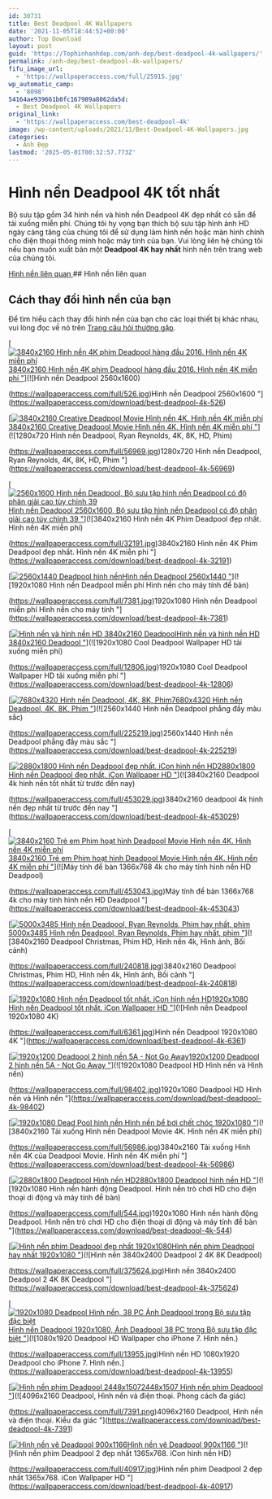 ```yaml
---
id: 30731
title: Best Deadpool 4K Wallpapers
date: '2021-11-05T18:44:52+00:00'
author: Top Download
layout: post
guid: 'https://Tophinhanhdep.com/anh-dep/best-deadpool-4k-wallpapers/'
permalink: /anh-dep/best-deadpool-4k-wallpapers/
fifu_image_url:
  - 'https://wallpaperaccess.com/full/25915.jpg'
wp_automatic_camp:
  - '8098'
54164ae939661b0fc167989a8062da5d:
  - Best Deadpool 4K Wallpapers
original_link:
  - 'https://wallpaperaccess.com/best-deadpool-4k'
image: /wp-content/uploads/2021/11/Best-Deadpool-4K-Wallpapers.jpg
categories:
  - Ảnh Đẹp
lastmod: '2025-05-01T00:32:57.773Z'
---
```

# Hình nền Deadpool 4K tốt nhất

Bộ sưu tập gồm 34 hình nền và hình nền Deadpool 4K đẹp nhất có sẵn để tải xuống miễn phí. Chúng tôi hy vọng bạn thích bộ sưu tập hình ảnh HD ngày càng tăng của chúng tôi để sử dụng làm hình nền hoặc màn hình chính cho điện thoại thông minh hoặc máy tính của bạn. Vui lòng liên hệ chúng tôi nếu bạn muốn xuất bản một **Deadpool 4K hay nhất** hình nền trên trang web của chúng tôi.

[Hình nền liên quan ](#related) ## Hình nền liên quan

## Cách thay đổi hình nền của bạn

Để tìm hiểu cách thay đổi hình nền của bạn cho các loại thiết bị khác nhau, vui lòng đọc về nó trên [Trang câu hỏi thường gặp](https://tophinhanhdep.com/faq/).

  
[[![3840x2160 Hình nền 4K phim Deadpool hàng đầu 2016.  Hình nền 4K miễn phí](https://wallpaperaccess.com/full/25915.jpg)3840x2160 Hình nền 4K phim Deadpool hàng đầu 2016. Hình nền 4K miễn phí "](https://wallpaperaccess.com/download/best-deadpool-4k-25915)](![Hình nền Deadpool 2560x1600)

(https://wallpaperaccess.com/full/526.jpg)Hình nền Deadpool 2560x1600 "](https://wallpaperaccess.com/download/best-deadpool-4k-526)

[[![3840x2160 Creative Deadpool Movie Hình nền 4K.  Hình nền 4K miễn phí](https://wallpaperaccess.com/full/48150.jpg)3840x2160 Creative Deadpool Movie Hình nền 4K. Hình nền 4K miễn phí "](https://wallpaperaccess.com/download/best-deadpool-4k-48150)](![1280x720 Hình nền Deadpool, Ryan Reynolds, 4K, 8K, HD, Phim)

(https://wallpaperaccess.com/full/56969.jpg)1280x720 Hình nền Deadpool, Ryan Reynolds, 4K, 8K, HD, Phim "](https://wallpaperaccess.com/download/best-deadpool-4k-56969)

[[![2560x1600 Hình nền Deadpool, Bộ sưu tập hình nền Deadpool có độ phân giải cao tùy chỉnh 39](https://wallpaperaccess.com/full/44151.jpg)Hình nền Deadpool 2560x1600, Bộ sưu tập hình nền Deadpool có độ phân giải cao tùy chỉnh 39 "](https://wallpaperaccess.com/download/best-deadpool-4k-44151)](![3840x2160 Hình nền 4K Phim Deadpool đẹp nhất.  Hình nền 4K miễn phí)

(https://wallpaperaccess.com/full/32191.jpg)3840x2160 Hình nền 4K Phim Deadpool đẹp nhất. Hình nền 4K miễn phí "](https://wallpaperaccess.com/download/best-deadpool-4k-32191)

[[![2560x1440 Deadpool hình nền](https://wallpaperaccess.com/full/509.jpg)Hình nền Deadpool 2560x1440 "](https://wallpaperaccess.com/download/best-deadpool-4k-509)](![1920x1080 Hình nền Deadpool miễn phí Hình nền cho máy tính để bàn)

(https://wallpaperaccess.com/full/7381.jpg)1920x1080 Hình nền Deadpool miễn phí Hình nền cho máy tính "](https://wallpaperaccess.com/download/best-deadpool-4k-7381)

[[![Hình nền và hình nền HD 3840x2160 Deadpool](https://wallpaperaccess.com/full/56675.jpg)Hình nền và hình nền HD 3840x2160 Deadpool "](https://wallpaperaccess.com/download/best-deadpool-4k-56675)](![1920x1080 Cool Deadpool Wallpaper HD tải xuống miễn phí)

(https://wallpaperaccess.com/full/12806.jpg)1920x1080 Cool Deadpool Wallpaper HD tải xuống miễn phí "](https://wallpaperaccess.com/download/best-deadpool-4k-12806)

[[![7680x4320 Hình nền Deadpool, 4K, 8K, Phim](https://wallpaperaccess.com/full/6365.jpg)7680x4320 Hình nền Deadpool, 4K, 8K, Phim "](https://wallpaperaccess.com/download/best-deadpool-4k-6365)](![2560x1440 Hình nền Deadpool phẳng đầy màu sắc)

(https://wallpaperaccess.com/full/225219.jpg)2560x1440 Hình nền Deadpool phẳng đầy màu sắc "](https://wallpaperaccess.com/download/best-deadpool-4k-225219)

[[![2880x1800 Hình nền Deadpool đẹp nhất.  iCon hình nền HD](https://wallpaperaccess.com/full/453004.jpg)2880x1800 Hình nền Deadpool đẹp nhất. iCon Wallpaper HD "](https://wallpaperaccess.com/download/best-deadpool-4k-453004)](![3840x2160 Deadpool 4k hình nền tốt nhất từ ​​trước đến nay)

(https://wallpaperaccess.com/full/453029.jpg)3840x2160 deadpool 4k hình nền đẹp nhất từ ​​trước đến nay "](https://wallpaperaccess.com/download/best-deadpool-4k-453029)

[[![3840x2160 Trẻ em Phim hoạt hình Deadpool Movie Hình nền 4K.  Hình nền 4K miễn phí](https://wallpaperaccess.com/full/9003.jpg)3840x2160 Trẻ em Phim hoạt hình Deadpool Movie Hình nền 4K. Hình nền 4K miễn phí "](https://wallpaperaccess.com/download/best-deadpool-4k-9003)](![Máy tính để bàn 1366x768 4k cho máy tính hình nền HD Deadpool)

(https://wallpaperaccess.com/full/453043.jpg)Máy tính để bàn 1366x768 4k cho máy tính hình nền HD Deadpool "](https://wallpaperaccess.com/download/best-deadpool-4k-453043)

[[![5000x3485 Hình nền Deadpool, Ryan Reynolds, Phim hay nhất, phim](https://wallpaperaccess.com/full/237352.jpg)5000x3485 Hình nền Deadpool, Ryan Reynolds, Phim hay nhất, phim "](https://wallpaperaccess.com/download/best-deadpool-4k-237352)](![3840x2160 Deadpool Christmas, Phim HD, Hình nền 4k, Hình ảnh, Bối cảnh)

(https://wallpaperaccess.com/full/240818.jpg)3840x2160 Deadpool Christmas, Phim HD, Hình nền 4k, Hình ảnh, Bối cảnh "](https://wallpaperaccess.com/download/best-deadpool-4k-240818)

[[![1920x1080 Hình nền Deadpool tốt nhất.  iCon hình nền HD](https://wallpaperaccess.com/full/453046.jpg)1920x1080 Hình nền Deadpool tốt nhất. iCon Wallpaper HD "](https://wallpaperaccess.com/download/best-deadpool-4k-453046)](![Hình nền Deadpool 1920x1080 4K)

(https://wallpaperaccess.com/full/6361.jpg)Hình nền Deadpool 1920x1080 4K "](https://wallpaperaccess.com/download/best-deadpool-4k-6361)

[[![1920x1200 Deadpool 2 hình nền 5A - Not Go Away](https://wallpaperaccess.com/full/13966.jpg)1920x1200 Deadpool 2 hình nền 5A - Not Go Away "](https://wallpaperaccess.com/download/best-deadpool-4k-13966)](![1920x1080 Deadpool HD Hình nền và Hình nền)

(https://wallpaperaccess.com/full/98402.jpg)1920x1080 Deadpool HD Hình nền và Hình nền "](https://wallpaperaccess.com/download/best-deadpool-4k-98402)

[[![1920x1080 Dead Pool hình nền](https://wallpaperaccess.com/full/237345.jpg) Hình nền bể bơi chết chóc 1920x1080 "](https://wallpaperaccess.com/download/best-deadpool-4k-237345)](![3840x2160 Tải xuống Hình nền Deadpool Movie 4K.  Hình nền 4K miễn phí)

(https://wallpaperaccess.com/full/56986.jpg)3840x2160 Tải xuống Hình nền 4K của Deadpool Movie. Hình nền 4K miễn phí "](https://wallpaperaccess.com/download/best-deadpool-4k-56986)

[[![2880x1800 Deadpool Hình nền HD](https://wallpaperaccess.com/full/364.jpg)2880x1800 Deadpool hình nền HD "](https://wallpaperaccess.com/download/best-deadpool-4k-364)](![1920x1080 Hình nền hành động Deadpool.  Hình nền trò chơi HD cho điện thoại di động và máy tính để bàn)

(https://wallpaperaccess.com/full/544.jpg)1920x1080 Hình nền hành động Deadpool. Hình nền trò chơi HD cho điện thoại di động và máy tính để bàn "](https://wallpaperaccess.com/download/best-deadpool-4k-544)

[[![Hình nền phim Deadpool đẹp nhất 1920x1080](https://wallpaperaccess.com/full/453077.jpg)Hình nền phim Deadpool hay nhất 1920x1080 "](https://wallpaperaccess.com/download/best-deadpool-4k-453077)](![Hình nền 3840x2400 Deadpool 2 4K 8K Deadpool)

(https://wallpaperaccess.com/full/375624.jpg)Hình nền 3840x2400 Deadpool 2 4K 8K Deadpool "](https://wallpaperaccess.com/download/best-deadpool-4k-375624)

[[![1920x1080 Deadpool Hình nền, 38 PC Ảnh Deadpool trong Bộ sưu tập đặc biệt](https://wallpaperaccess.com/full/453088.jpg)Hình nền Deadpool 1920x1080, Ảnh Deadpool 38 PC trong Bộ sưu tập đặc biệt "](https://wallpaperaccess.com/download/best-deadpool-4k-453088)](![1080x1920 Deadpool HD Wallpaper cho iPhone 7. Hình nền.)

(https://wallpaperaccess.com/full/13955.jpg)Hình nền HD 1080x1920 Deadpool cho iPhone 7. Hình nền.](https://wallpaperaccess.com/download/best-deadpool-4k-13955)

[[![Hình nền phim Deadpool 2448x1507](https://wallpaperaccess.com/full/6376.jpg)2448x1507 Hình nền phim Deadpool "](https://wallpaperaccess.com/download/best-deadpool-4k-6376)](![4096x2160 Deadpool, Hình nền và điện thoại.  Phong cách đa giác)

(https://wallpaperaccess.com/full/7391.png)4096x2160 Deadpool, Hình nền và điện thoại. Kiểu đa giác "](https://wallpaperaccess.com/download/best-deadpool-4k-7391)

[[![Hình nền vẽ Deadpool 900x1166](https://wallpaperaccess.com/full/47662.jpg)Hình nền vẽ Deadpool 900x1166 "](https://wallpaperaccess.com/download/best-deadpool-4k-47662)](![Hình nền phim Deadpool 2 đẹp nhất 1365x768.  iCon hình nền HD)

(https://wallpaperaccess.com/full/40917.jpg)Hình nền phim Deadpool 2 đẹp nhất 1365x768. iCon Wallpaper HD "](https://wallpaperaccess.com/download/best-deadpool-4k-40917)
